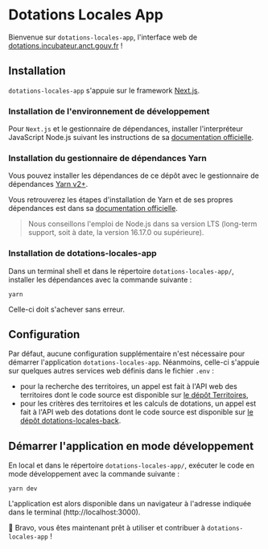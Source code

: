 # Dotations Locales App

Bienvenue sur `dotations-locales-app`, l'interface web de [dotations.incubateur.anct.gouv.fr](http://dotations.incubateur.anct.gouv.fr) !

## Installation

`dotations-locales-app` s'appuie sur le framework [Next.js](https://nextjs.org).

### Installation de l'environnement de développement

Pour `Next.js` et le gestionnaire de dépendances, installer l'interpréteur JavaScript Node.js suivant les instructions de sa [documentation officielle](https://nodejs.org/fr/).

### Installation du gestionnaire de dépendances Yarn

Vous pouvez installer les dépendances de ce dépôt avec le gestionnaire de dépendances [Yarn v2+](https://yarnpkg.com).  

Vous retrouverez les étapes d'installation de Yarn et de ses propres dépendances est dans sa [documentation officielle](https://yarnpkg.com/getting-started/install).

> Nous conseillons l'emploi de Node.js dans sa version LTS (long-term support, soit à date, la version 16.17.0 ou supérieure).

### Installation de dotations-locales-app

Dans un terminal shell et dans le répertoire `dotations-locales-app/`, installer les dépendances avec la commande suivante :

```shell
yarn
```

Celle-ci doit s'achever sans erreur.

## Configuration

Par défaut, aucune configuration supplémentaire n'est nécessaire pour démarrer l'application `dotations-locales-app`. Néanmoins, celle-ci s'appuie sur quelques autres services web définis dans le fichier `.env` :
* pour la recherche des territoires, un appel est fait à l'API web des territoires dont le code source est disponible sur [le dépôt Territoires](https://git.leximpact.dev/leximpact/territoires),
* pour les critères des territoires et les calculs de dotations, un appel est fait à l'API web des dotations dont le code source est disponible sur [le dépôt dotations-locales-back](https://gitlab.com/incubateur-territoires/startups/dotations-locales/dotations-locales-back).

## Démarrer l'application en mode développement

En local et dans le répertoire `dotations-locales-app/`, exécuter le code en mode développement avec la commande suivante :

```shell
yarn dev
```

L'application est alors disponible dans un navigateur à l'adresse indiquée dans le terminal (http://localhost:3000).

🎉 Bravo, vous êtes maintenant prêt à utiliser et contribuer à `dotations-locales-app` !
